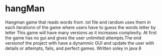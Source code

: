 # hangMan
Hangman game that  reads words from .txt file and random uses them in each iterationn of the game where users have to guess the words letter by letter
This game will have many versions as it increases complexity. At first the game has no gui and gives the user unlimited attempts.The end versionof the project with have a dynammic GUI and update the user with details or attempts, fails, and perfect games.
Written soley in java 8
